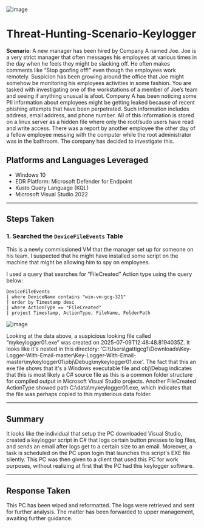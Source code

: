 ![image](https://github.com/user-attachments/assets/cda9bbe7-c6af-445c-a0cf-a36a1c716ed3)

# Threat-Hunting-Scenario-Keylogger

**Scenario**: A new manager has been hired by Company A named Joe. Joe is a very strict manager that often messages his employees at various times in the day when he feels they might be slacking off. He often makes comments like “Stop goofing off!” even though the employees work remotely. Suspicion has been growing around the office that Joe might somehow be monitoring his employees activities in some fashion. You are tasked with investigating one of the workstations of a member of Joe’s team and seeing if anything unusual is afoot. Company A has been noticing some PII information about employees might be getting leaked because of recent phishing attempts that have been perpetrated. Such information includes address, email address, and phone number. All of this information is stored on a linux server as a hidden file where only the root/sudo users have read and write access. There was a report by another employee the other day of a fellow employee messing with the computer while the root administrator was in the bathroom. The company has decided to investigate this.

## Platforms and Languages Leveraged
- Windows 10
- EDR Platform: Microsoft Defender for Endpoint
- Kusto Query Language (KQL)
- Microsoft Visual Studio 2022

---

## Steps Taken

### 1. Searched the `DeviceFileEvents` Table

This is a newly commissioned VM that the manager set up for someone on his team. I suspected that he might have installed some script on the machine that might be allowing him to spy on employees.

I used a query that searches for “FileCreated” Action type using the query below:

```kql
DeviceFileEvents
| where DeviceName contains "win-vm-gcg-321"
| order by Timestamp desc 
| where ActionType == "FileCreated"
| project Timestamp, ActionType, FileName, FolderPath
```

![image](https://github.com/user-attachments/assets/9962ada3-bca0-4575-9c6f-525967a61598)

Looking at the data above, a suspicious looking file called “mykeylogger01.exe” was created on 2025-07-09T12:48:48.8194035Z. It looks like it's nested in this directory: 'C:\Users\gattigcg1\Downloads\Key-Logger-With-Email-master\Key-Logger-With-Email-master\mykeylogger01\obj\Debug\mykeylogger01.exe'. The fact that this an exe file shows that it's a Windows executable file and obj\Debug indicates that this is most likely a C# source file as this is a common folder structure for compiled output in Microsoft Visual Studio projects. Another FileCreated ActionType showed path C:\data\mykeylogger01.exe, which indicates that the file was perhaps copied to this mysterious data folder. 

---

## Summary

It looks like the individual that setup the PC downloaded Visual Studio, created a keylogger script in C# that logs certain button presses to log files, and sends an email after logs get to a certain size to an email. Moreover, a task is scheduled on the PC upon login that launches this script's EXE file silently. This PC was then given to a client that used this PC for work purposes, without realizing at first that the PC had this keylogger software. 

---

## Response Taken

This PC has been wiped and reformatted. The logs were retrieved and sent for further analysis. The matter has been forwarded to upper management, awaiting further guidance. 
